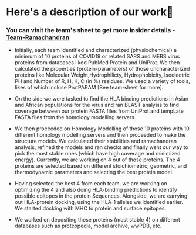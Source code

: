 
# Here's a description of our work🚀 

### You can visit the team's sheet to get more insider details - [Team-Ramachandran](https://bit.ly/2YFH5ji)

- Initially, each team identified and characterized (physiochemical) a minimum of 10 proteins of COVID19 or related SARS and MERS virus proteins from databases liked PubMed Protein and UniProt. We then calculated the properties (protein-parameters) of those uncharacterized proteins like Molecular Weight,Hydrophilicty, Hydrophobicity, Isoelectric PH and Number of R, H, K, C (in %) residues. We used a variety of tools, likes of which incluse ProtPARAM [See team-sheet for more].

- On the side we were tasked to find the HLA binding predictions in Asian and African populations for the virus and ran BLAST analysis to find coverage between our protein FASTA files from UniProt and tempLate FASTA files from the homology modelling servers.

- We then proceeded on Homology Modelling of those 10 proteins with 10 different homology modelling servers and then proceeded to make the structure models. We calculated their stabilities and ramachandran analysis, refined the models and ran checks and finally went our way to pick the most stable ones (which have high coverage and minimized energy). Currently, we are working on 4 out of those proteins. The 4 proteins are selected based on different stoichiometric, geometric, and thermodynamic parameters and selecting the best protein model. 

- Having selected the best 4 from each team, we are working on optimizing the 4 and also doing HLA-binding predictions to identify possible epitopes in the protein Sequences. Alongside, we are carrying out HLA-protein docking, using the HLA-1 alleles we identified earlier. We started docking with MHC to protein and surface epitopes.

- We worked on depositing these proteins (most stable 4) on different databases such as proteopedia, model archive, wwPDB, etc.

